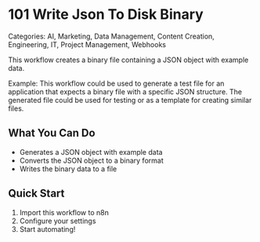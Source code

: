 # 101 Write Json To Disk Binary

Categories: AI, Marketing, Data Management, Content Creation, Engineering, IT, Project Management, Webhooks

This workflow creates a binary file containing a JSON object with example data.

Example: This workflow could be used to generate a test file for an application that expects a binary file with a specific JSON structure. The generated file could be used for testing or as a template for creating similar files.

## What You Can Do
- Generates a JSON object with example data
- Converts the JSON object to a binary format
- Writes the binary data to a file

## Quick Start
1. Import this workflow to n8n
2. Configure your settings
3. Start automating!


